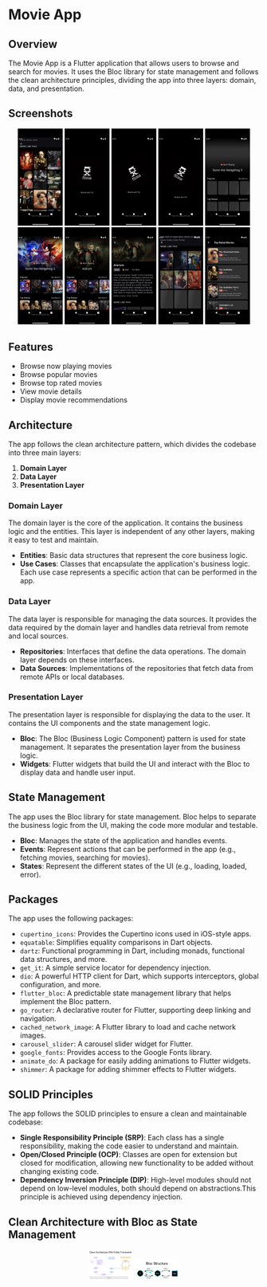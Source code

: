 # Movie App

## Overview

The Movie App is a Flutter application that allows users to browse and search for movies.
It uses the Bloc library for state management and follows the clean architecture principles,
dividing the app into three layers: domain, data, and presentation.


## Screenshots

<p align="center">
  <img src="https://github.com/mohamedhany7420/movie-app/blob/e4be6865f83e14bd26d8faa1420e65e367b02d15/photo_2025-01-30_09-29-06.jpg" alt="Screenshot 1" width="90"/>
  <img src="https://github.com/mohamedhany7420/movie-app/blob/e4be6865f83e14bd26d8faa1420e65e367b02d15/photo_2025-01-30_09-28-07.jpg" alt="Screenshot 2" width="90"/>
  <img src="https://github.com/mohamedhany7420/movie-app/blob/e4be6865f83e14bd26d8faa1420e65e367b02d15/photo_2025-01-30_09-28-17.jpg" alt="Screenshot 1" width="90"/>
  <img src="https://github.com/mohamedhany7420/movie-app/blob/e4be6865f83e14bd26d8faa1420e65e367b02d15/photo_2025-01-30_09-28-18.jpg" alt="Screenshot 2" width="90"/>
  <img src="https://github.com/mohamedhany7420/movie-app/blob/e4be6865f83e14bd26d8faa1420e65e367b02d15/photo_2025-01-30_09-28-39.jpg" alt="Screenshot 1" width="90"/>
  <img src="https://github.com/mohamedhany7420/movie-app/blob/e4be6865f83e14bd26d8faa1420e65e367b02d15/photo_2025-01-30_09-28-48.jpg" alt="Screenshot 2" width="90"/>
  <img src="https://github.com/mohamedhany7420/movie-app/blob/e4be6865f83e14bd26d8faa1420e65e367b02d15/photo_2025-01-30_09-28-50.jpg" alt="Screenshot 1" width="90"/>
  <img src="https://github.com/mohamedhany7420/movie-app/blob/e4be6865f83e14bd26d8faa1420e65e367b02d15/photo_2025-01-30_09-28-52.jpg" alt="Screenshot 2" width="90"/>
  <img src="https://github.com/mohamedhany7420/movie-app/blob/e4be6865f83e14bd26d8faa1420e65e367b02d15/photo_2025-01-30_09-28-57.jpg" alt="Screenshot 1" width="90"/>
  <img src="https://github.com/mohamedhany7420/movie-app/blob/e4be6865f83e14bd26d8faa1420e65e367b02d15/photo_2025-01-30_09-29-04.jpg" alt="Screenshot 2" width="90"/>

</p>

## Features

- Browse now playing movies
- Browse popular movies
- Browse top rated movies
- View movie details
- Display movie recommendations

## Architecture

The app follows the clean architecture pattern, which divides the codebase into three main layers:

1. **Domain Layer**
2. **Data Layer**
3. **Presentation Layer**

### Domain Layer

The domain layer is the core of the application. It contains the business logic and the entities. This layer is independent of any other layers, making it easy to test and maintain.

- **Entities**: Basic data structures that represent the core business logic.
- **Use Cases**: Classes that encapsulate the application's business logic. Each use case represents a specific action that can be performed in the app.

### Data Layer

The data layer is responsible for managing the data sources. It provides the data required by the domain layer and handles data retrieval from remote and local sources.

- **Repositories**: Interfaces that define the data operations. The domain layer depends on these interfaces.
- **Data Sources**: Implementations of the repositories that fetch data from remote APIs or local databases.

### Presentation Layer

The presentation layer is responsible for displaying the data to the user. It contains the UI components and the state management logic.

- **Bloc**: The Bloc (Business Logic Component) pattern is used for state management. It separates the presentation layer from the business logic.
- **Widgets**: Flutter widgets that build the UI and interact with the Bloc to display data and handle user input.

## State Management

The app uses the Bloc library for state management. Bloc helps to separate the business logic from the UI, making the code more modular and testable.

- **Bloc**: Manages the state of the application and handles events.
- **Events**: Represent actions that can be performed in the app (e.g., fetching movies, searching for movies).
- **States**: Represent the different states of the UI (e.g., loading, loaded, error).

## Packages

The app uses the following packages:

- `cupertino_icons`: Provides the Cupertino icons used in iOS-style apps.
- `equatable`: Simplifies equality comparisons in Dart objects.
- `dartz`: Functional programming in Dart, including monads, functional data structures, and more.
- `get_it`: A simple service locator for dependency injection.
- `dio`: A powerful HTTP client for Dart, which supports interceptors, global configuration, and more.
- `flutter_bloc`: A predictable state management library that helps implement the Bloc pattern.
- `go_router`: A declarative router for Flutter, supporting deep linking and navigation.
- `cached_network_image`: A Flutter library to load and cache network images.
- `carousel_slider`: A carousel slider widget for Flutter.
- `google_fonts`: Provides access to the Google Fonts library.
- `animate_do`: A package for easily adding animations to Flutter widgets.
- `shimmer`: A package for adding shimmer effects to Flutter widgets.

## SOLID Principles

The app follows the SOLID principles to ensure a clean and maintainable codebase:

- **Single Responsibility Principle (SRP)**: Each class has a single responsibility, making the code easier to understand and maintain.
- **Open/Closed Principle (OCP)**: Classes are open for extension but closed for modification, allowing new functionality to be added without changing existing code.
- **Dependency Inversion Principle (DIP)**: High-level modules should not depend on low-level modules, both should depend on abstractions.This principle is achieved using dependency injection.

## Clean Architecture with Bloc as State Management

<p align="center">
  <img src="https://github.com/mohamedhany7420/movie-app/blob/62035ae7030cfc94b12b244aa42b6f1d04da409b/Flutter%20Clean%20Architecture%20(10).png" alt="Screenshot 1" width="90"/>
  <img src="https://github.com/mohamedhany7420/movie-app/blob/62035ae7030cfc94b12b244aa42b6f1d04da409b/Flutter%20Clean%20Architecture%20(12).png" alt="Screenshot 1" width="90"/>
  </p>
